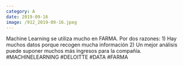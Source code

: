 ```yaml
--- 
category: A 
date: 2019-09-16 
image: /912_2019-09-16.jpeg 
--- 
```


Machine Learning se utiliza mucho en FARMA. Por dos razones: 1) Hay muchos datos porque recogen mucha información 2) Un mejor análisis puede suponer muchos más ingresos para la compañía. #MACHINELEARNING #DELOITTE #DATA #FARMA
